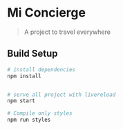 # Mi Concierge

> A project to travel everywhere

## Build Setup

``` bash
# install dependencies
npm install


# serve all project with livereload
npm start

# Compile only styles
npm run styles

